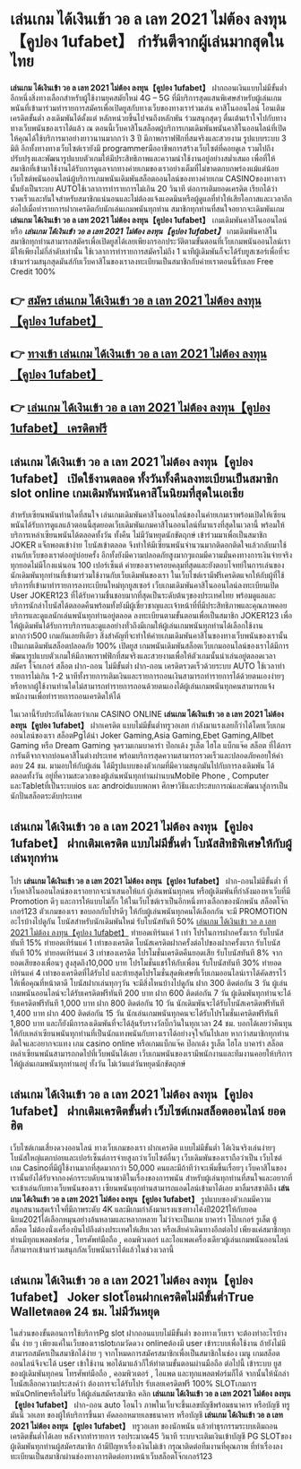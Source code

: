 # เล่นเกม ได้เงินเข้า วอ ล เลท 2021 ไม่ต้อง ลงทุน【คูปอง 1ufabet】  กำรันตีจากผู้เล่นมากสุดในไทย 

**เล่นเกม ได้เงินเข้า วอ ล เลท 2021 ไม่ต้อง ลงทุน【คูปอง 1ufabet】** ฝากถอนเงินแบบไม่มีขั้นต่ำ  อีกหนึ่งสิ่งทางเลือกสำหรับผู้ใช้งานยุคสมัยใหม่ 4G – 5G ที่มีบริการสุดแสนพิเศษสำหรับผู้เล่นเกมพนันที่เข้ามาร่วมทำรายการสมัครเพื่อเปิดยูสกับทางเว็บของทางเราร่วมเล่น คาสิโนออนไลน์ โอนเติมเครดิตขั้นต่ำ ลงเดิมพันได้ตั้งแต่ หลักหน่วยขึ้นไปจนถึงหลักพัน ร่วมสนุกสุดๆ ตื่นเต้นเร้าใจไปกับทางทางเว็บพนันของเราได้แล้ว ณ ตอนนี้เว็บคาสิโนสล็อตผู้บริการเกมเดิมพันพนันคาสิโนออนไลน์ที่เปิดให้คุณได้ใช้บริการมาอย่างยาวนานมากกว่า 3 ปี มีภาพกราฟฟิกที่สมจริงและสวยงาม รูปแบบระบบ 3 มิติ
อีกทั้งทางทางเว็บไซต์เรายังมี programmerมืออาชีพการสร้างเว็บไซต์ที่คอยดูเล  รวมไปถึงปรับปรุงและพัฒนารูปแบบตัวเกมให้มีประสิทธิภาพและความน่าใช้งานอยู่อย่างสม่ำเสมอ เพื่อที่ให้สมาชิกที่เข้ามาใช้งานได้รับการดูแลจากทางค่ายเกมของเราอย่างเต็มที่ไม่ขาดตกบกพร่องแม้แต่น้อย เว็บไซต์พนันออนไลน์ผู้บริการเกมพนันเดิมพันสล็อตออนไลน์ของทางค่ายเกม CASINOของทางเรานั้นยังเป็นระบบ AUTOใช้เวลาการทำรายการไม่เกิน 20 วินาที ต่อการเติมยอดเครดิต เรียกได้ว่ารวดเร็วและทันใจสำหรับสมาชิกแน่นอนและไม่ต้องแจ้งแอดมินหรือผู้ดูแลที่ทำให้เสียโอกาสและเวลาอีกต่อไปเมื่อทำรายการฝากเครดิตกับนักเล่นเกมพนันทุกท่าน
สมาชิกทุกท่านที่สนใจอยากจะเดิมพันเกม **เล่นเกม ได้เงินเข้า วอ ล เลท 2021 ไม่ต้อง ลงทุน【คูปอง 1ufabet】** เกมเดิมพันคาสิโนออนไลน์ หรือ ***เล่นเกม ได้เงินเข้า วอ ล เลท 2021 ไม่ต้อง ลงทุน【คูปอง 1ufabet】*** เกมเดิมพันคาสิโนสมาชิกทุกท่านสามารถสมัครเพื่อเปิดยูสได้เลยเพียงกรอกประวัติตามขั้นตอนที่เว็บเกมพนันออนไลน์เรามีให้เพียงไม่กี่ลำดับเท่านั้น ใช้เวลาการทำรายการสมัครไม่ถึง 1 นาทีผู้เดิมพันก็จะได้รับยูสเซอร์เพื่อที่จะเข้ามาร่วมสนุกสุดมันส์กับเว็บคาสิโนของเราลงทะเบียนเป็นสมาชิกกับค่ายเราตอนนี้รับเลย Free Credit 100%

## 👉 [สมัคร เล่นเกม ได้เงินเข้า วอ ล เลท 2021 ไม่ต้อง ลงทุน【คูปอง 1ufabet】](https://archa888.com/)
## 👉 [ทางเข้า เล่นเกม ได้เงินเข้า วอ ล เลท 2021 ไม่ต้อง ลงทุน【คูปอง 1ufabet】](https://archa888.com/)
## 👉 [เล่นเกม ได้เงินเข้า วอ ล เลท 2021 ไม่ต้อง ลงทุน【คูปอง 1ufabet】 เครดิตฟรี](https://archa888.com/)

## เล่นเกม ได้เงินเข้า วอ ล เลท 2021 ไม่ต้อง ลงทุน【คูปอง 1ufabet】 เปิดใช้งานตลอด ทั้งวันทั้งคืนลงทะเบียนเป็นสมาชิก slot online เกมเดิมพันพนันคาสิโนนิยมที่สุดในเอเชีย

สำหรับเซียนพนันท่านใดที่สนใจ เล่นเกมเดิมพันคาสิโนออนไลน์ของในค่ายเกมเราพร้อมเปิดให้เซียนพนันได้รับการดูแลแล้วตอนนี้สุดยอดเว็บเดิมพันเกมคาสิโนออนไลน์ที่มาแรงที่สุดในเวลานี้ พร้อมให้บริการเหล่าเซียนพนันได้ตลอดทั้งวัน ทั้งคืน ไม่มีวันหยุดนักขัตฤกษ์ เข้าร่วมมาเพื่อเป็นสมาชิก JOKER แจ็กพอตเข้าง่าย โบนัสเข้าตลอด จึงทำให้มีเซียนพนันจำนวนมากติดอกติดใจแล้วกลับมาใช้งานกับเว็บของเราต่ออยู่บ่อยครั้ง อีกทั้งยังมีความปลอดภัยสูงมากๆแถมมีความมั่นคงทางการเงินจ่ายจริงทุกยอดไม่มีโกงแน่นอน 100 เปอร์เซ็นต์ ค่ายของเราครอบคลุมที่สุดและยังตอบโจทย์ในการเล่นของนักเดิมพันทุกท่านที่เข้ามาร่วมใช้งานกับเว็บเดิมพันของเรา
ในเว็บไซต์เรามีฟรีเครดิตแจกให้กับผู้ที่ใช้บริการที่เข้ามาทำรายการลงทะเบียนใหม่ทุกยูสเซอร์ เว็บเกมเดิมพันคาสิโนออนไลน์ลงทะเบียนเปิด User JOKER123 ที่ได้รับความชื่นชอบมากที่สุดเป็นระดับต้นๆของประเทศไทย พร้อมดูแลและบริการนักล่าโบนัสได้ตลอดคืนพร้อมทั้งยังมีผู้เชี่ยวชาญและเจ้าหน้าที่ที่มีประสิทธิภาพและคุณภาพคอยบริการและดูแลนักเล่นพนันทุกท่านอยู่ตลอด ลงทะเบียนตามขั้นตอนเพื่อเป็นสมาชิก JOKER123 เพื่อให้ผู้เดิมพันได้รับการบริการและดูแลอย่างทั่วถึงมีเกมให้ผู้เล่นเกมพนันทุกท่านได้เลือกใช้งานมากกว่า500 เกมกันเลยทีเดียว
สิ่งสำคัญที่จะทำให้ค่ายเกมเดิมพันคาสิโนของทางเว็บพนันของเรานั้นเป็นเกมเดิมพันสล็อตปลอดภัย 100% เปิดยูส  เกมพนันเดิมพันสล็อตเว็บเกมออนไลน์ของเราได้มีการพัฒนารูปแบบตัวเกมให้มีภาพกราฟฟิกที่สมจริงและสวยงามเพื่อให้ตัวเกมนั้นน่าเล่นอยู่ตลอดเวลา สมัคร โจ๊กเกอร์ สล็อต ฝาก-ถอน ไม่มีขั้นต่ำ ฝาก-ถอน เครดิตรวดเร็วด้วยระบบ AUTO ใช้เวลาทำรายการไม่เกิน 1-2 นาทีทั้งรายการเติมเงินและรายการถอนเงินสามารถทำรายการได้ด้วยตนเองง่ายๆ หรือหากผู้ใช้งานท่านใดไม่สามารถทำรายการถอนด้วยตนเองได้ผู้เล่นเกมพนันทุกคนสามารถแจ้งพนักงานเพื่อทำรายการถอนเครดิตให้ได้

ในเวลานี้รับประกันได้เลยว่าเกม CASINO ONLINE **เล่นเกม ได้เงินเข้า วอ ล เลท 2021 ไม่ต้อง ลงทุน【คูปอง 1ufabet】** ฝากเครดิต แบบไม่มีขั้นต่ำทรูวอเลท กำลังมาแรงเลยก็ว่าได้โดยเว็บเกมออนไลน์ของเรา สล็อตPgได้นำ  Joker Gaming,Asia Gaming,Ebet Gaming,Allbet Gaming หรือ Dream Gaming จุดรวมเกมบาคาร่า ป๊อกเด้ง รูเล็ต ไฮโล แบ็กแจ๊ค สล็อต ที่ได้การการันตีจากจากบ่อนคาสิโนต่างประเทศ พร้อมบริการสุดความสามารถรวดเร็วและปลอดภัยคอยให้คำตอบ 24 ชม. มามอบให้กับผู้เล่น ได้มีรูปแบบของตัวเกมที่มีความสนุกมันไปกับการลงเดิมพัน ได้ ตลอดทั้งวัน อยู่ที่ความสะดวกของผู้เล่นพนันทุกท่านผ่านบนMobile Phone , Computer และTabletที่เป็นระบบios และ androidแบบพกพา ศึกษาวิธีและประสบการณ์และพัฒนาสู่การเป็นนักปั่นสล็อตระดับประเทศ

## เล่นเกม ได้เงินเข้า วอ ล เลท 2021 ไม่ต้อง ลงทุน【คูปอง 1ufabet】 ฝากเติมเครดิต แบบไม่มีขั้นต่ำ โบนัสสิทธิพิเศษให้กับผู้เล่นทุกท่าน

โปร **เล่นเกม ได้เงินเข้า วอ ล เลท 2021 ไม่ต้อง ลงทุน【คูปอง 1ufabet】** ฝาก-ถอนไม่มีขั้นต่ำ ที่เว็บคาสิโนออนไลน์ของเราอยากจะนำเสนอให้แก่  ผู้เล่นพนันทุกคน หรือผู้เดิมพันที่กำลังมองหาเว็บที่มี  Promotion ดีๆ และการให้แบบไม่กั๊ก ให้ในเว็บไซต์เราเป็นอีกหนึ่งทางเลือกของนักพนัน สล็อตโจ๊กเกอร์123 ตัวเกมของเรา ขอบอกกับโปรดีๆ ให้กับผู้เล่นพนันทุกคนได้เลือกกัน จะมี PROMOTION อะไรบ้างไปดูกัน
โบนัสสำหรับนักเดิมพันใหม่ รับโบนัสทันที 50% [เล่นเกม ได้เงินเข้า วอ ล เลท 2021 ไม่ต้อง ลงทุน【คูปอง 1ufabet】](https://archa888.com/) ทำยอดเทิร์นแค่ 1 เท่า
โปรในการฝากครั้งแรก รับโบนัสทันที 15% ทำยอดเทิร์นแค่ 1 เท่าของเครดิต
โบนัสเครดิตฝากครั้งต่อไปของฝากครั้งแรก รับโบนัสทันที 10% ทำยอดเทิร์นแค่ 3 เท่าของเครดิต
โปรโมชั่นเครดิตคืนยอดเสีย รับโบนัสทันที 8% จากยอดเสียของเพื่อนๆ สูงสุดถึง10,000 บาท
โปรโมชั่นแชร์ให้กับเพื่อน รับโบนัสทันที 30% ทำยอดเทิร์นแค่ 4 เท่าของเครดิตที่ได้รับไป
และท้ายสุดโปรโมชั่นสุดพิเศษที่เว็บเกมออนไลน์เราได้คัดสรรไว้ให้เพื่อคุณที่หน้าตาดี โบนัสฝากเล่นทุกๆวัน จะมีสิ่งไหนบ้างไปดูกัน
ฝาก 300 ติดต่อกัน 3 วัน ผู้เล่นเกมพนันออนไลน์จะได้รับเครดิตฟรีทันที 200 บาท
ฝาก 600 ติดต่อกัน 7 วัน ผู้เดิมพันทุกท่านจะได้รับเครดิตฟรีทันที 1,000 บาท
ฝาก 800 ติดต่อกัน 10 วัน นักเดิมพันจะได้รับโบนัสเครดิตฟรีทันที 1,400 บาท
ฝาก 400 ติดต่อกัน 15 วัน นักเล่นเกมพนันทุกคนจะได้รับโปรโมชั่นเครดิตฟรีทันที 1,800 บาท
และก็ยังมีการลงเดิมพันที่จะได้ลุ้นรับรางวัลบิ๊กวินในทุกเวลา 24 ชม. บอกได้เลยว่าคืนทุนให้กับเหล่าเซียนพนันทุกท่านที่เป็นนักแทงพนันกับทางเราได้อย่างจุใจกันไปเลย หากว่าสมาชิกทุกท่านติดใจและอยากจะแทง เกม casino online หรือเกมแบ็กแจ๊ค ป๊อกเด้ง รูเล็ต ไฮโล บาคาร่า สล็อต เหล่าเซียนพนันสามารถกดไปที่เว็บพนันได้เลย เว็บเกมพนันของเรามีพนักงานและทีมงานคอยให้บริการให้ผู้เล่นเกมพนันทุกท่านอยู่ ทั้งวัน ไม่เว้นแต่วันหยุดนักขัตฤกษ์

## เล่นเกม ได้เงินเข้า วอ ล เลท 2021 ไม่ต้อง ลงทุน【คูปอง 1ufabet】 ฝากเติมเครดิตขั้นต่ำ  เว็บไซต์เกมสล็อตออนไลน์ ยอดฮิต

เว็บไซต์เกมเสี่ยงดวงออนไลน์ ทางเว็บเกมของเรา ฝากเครดิต แบบไม่มีขั้นต่ำ ได้เงินจริงเล่นง่ายๆ โบนัสใหญ่แตกบ่อยและเปอร์เซ็นต์การจ่ายสูงกว่าเว็บไซต์อื่นๆ เว็บเดิมพันของเราถือว่าเป็น เว็บไซต์เกม Casinoที่มีผู้ใช้งานมากที่สุดมากกว่า 50,000 คนและมีถ้าทีว่าจะเพิ่มขึ้นเรื่อยๆ เว็บคาสิโนของเรานั้นยังได้รับจากองค์กรระบดับนานาชาติในเรื่องของการพนัน สำหรับผู้เล่นทุกท่านที่สนใจและอยากที่จะเข้าเล่นกับทางเว็บพนันของเรา เซียนพนันทุกท่านสามารถแอดไลน์เข้ามาได้เลย
	มาลิ้มรสชาติถึง **เล่นเกม ได้เงินเข้า วอ ล เลท 2021 ไม่ต้อง ลงทุน【คูปอง 1ufabet】** รูปแบบของตัวเกมมีความสนุกสนานสุดเร้าใจที่มีภาพระดับ 4K และมีเกมกำลังมาแรงแซงทางโค้งปี2021ให้กับยอดนิยม2021ได้เลือกหมุนอย่างล้นหลามและหลากหลาย  ไม่ว่าจะเป็นเกม บาคาร่า โป๊กเกอร์ รูเล็ต ตู้สล็อต ไม่ต้องนั่งเครื่องบินไปถึงต่างประเทศให้เสียเวลา หรือเสียค่าเดินทางอีกต่อไป เพียงแค่สมาชิกทุกท่านมีทุกแพลตฟอร์ม , โทรศัพท์มือถือ , คอมพิวเตอร์ และไอแพดเครื่องเดียวผู้เล่นเกมพนันออนไลน์ก็สามารถเข้ามาร่วมสนุกกัลเว็บพนันเราได้แล้วในช่วงเวลานี้

## เล่นเกม ได้เงินเข้า วอ ล เลท 2021 ไม่ต้อง ลงทุน【คูปอง 1ufabet】 Joker slotโอนฝากเครดิตไม่มีขั้นต่ำTrue Walletตลอด 24 ชม. ไม่มีวันหยุด

ในส่วนของขั้นตอนการใช้บริการPg slot ฝากถอนแบบไม่มีขั้นต่ำ ของทางเว็บเรา จะต้องทำอะไรบ้างนั้น ง่าย ๆ เพียงแค่ในเว็บของเราslotเกมวัดดวง onlineต้องมี user เข้าระบบเพื่อใช้งาน ถ้ายังไม่มีสามารถสมัครเป็นสมาชิกได้ง่าย ๆ จากโหมดการสมัครสมาชิกเพื่อเป็นสมาชิกในช่อง เมนู เกมสล็อตออนไลน์จึงจะได้ user เข้าใช้งาน พอได้มาแล้วก็ให้ทำตามขั้นตอนผ่านมือถือ ต่อไปนี้
เข้าระบบ ยูส  ของผู้เดิมพันทุกคน โทรศัพท์มือถือ , คอมพิวเตอร์ , ไอแพด และทุกแพลตฟอร์มก็ได้
จากนั้นให้นักล่าโบนัสเลือกความประสงค์ว่า ต้องการจะได้รับโปร รับเลยเครดิตฟรี 100% SLOTเกมการพนันOnlineหรือไม่รับ
ให้ผู้เล่นสมัครสมาชิก คลิก **เล่นเกม ได้เงินเข้า วอ ล เลท 2021 ไม่ต้อง ลงทุน【คูปอง 1ufabet】** ฝาก-ถอน auto โอนไว ภาพในเว็บจะขึ้นเลขบัญชีพร้อมธนาคาร หรือบัญชี ทรูมันนี่ วอเลท ของผู้ให้บริการขึ้นมา
คัดลอกหมายเลขธนาคาร หรือบัญชี **เล่นเกม ได้เงินเข้า วอ ล เลท 2021 ไม่ต้อง ลงทุน【คูปอง 1ufabet】** ทรูวอเลท ของนักพนัน แล้วทำธุรกรรมระบบเติมถอนเครดิตขั้นต่ำได้เลย
หลังจากทำรายการ รอประมาณ45 วินาที ระบบจะเติมเงินเข้าบัญชี PG SLOTของผู้เดิมพันทุกท่านผู้สมัครสมาชิก
ถ้ามีปัญหาเรื่องเงินไม่เข้า กรุณาติดต่อทีมงานที่คุณภาพ ที่ทำเรื่องลงทะเบียนเป็นสมาชิกผ่านช่องทางการติดต่อทางหน้าเว็บสล็อตโจ๊กเกอร์123


